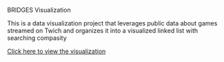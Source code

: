 BRIDGES Visualization

This is a data visualization project that leverages public data about games streamed on Twich and organizes it into a visualized linked list with searching compasity

[Click here to view the visualization](http://bridges-cs.herokuapp.com/assignments/0/ytaha093)